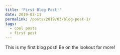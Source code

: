 ```yaml
---
title: 'First Blog Post!'
date: 2019-03-11
permalink: /posts/2019/03/blog-post-1/
tags:
  - cool posts
  - first post
---
```


This is my first blog post! Be on the lookout for more!